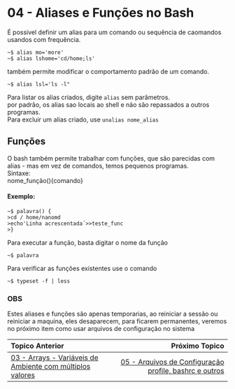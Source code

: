 # 04 - Aliases e Funções no Bash

É possivel definir um alias para um comando ou sequência de caomandos usandos com frequência.
```
~$ alias mo='more'
~$ alias lshome='cd/home;ls'
```

também permite modificar o comportamento padrão de um comando.
```
~$ alias lsl='ls -l"
```

Para listar os alias criados, digite `alias` sem parâmetros.   
por padrão, os alias sao locais ao shell e não são repassados a outros programas.   
Para excluir um alias criado, use `unalias nome_alias`   

## Funções

O bash também permite trabalhar com funções, que são parecidas com alias - mas em vez de comandos, temos pequenos programas.   
Sintaxe:   
nome_função(){comando}   
#### Exemplo:   
```
~$ palavra() {
>cd / home/nanomd
>echo'Linha acrescentada´>>teste_func
>}
```

Para executar a função, basta digitar o nome da função
```
~$ palavra
```
  
Para verificar as funções existentes use o comando   
```
~$ typeset -f | less
``` 

### OBS 
Estes aliases e funções são apenas temporarias, ao reiniciar a sessão ou reiniciar a maquina, eles desaparecem, para ficarem permanentes, veremos no próximo item como usar arquivos de configuração no sistema  

|Topico Anterior|Próximo Topico|
|:---|---:|
|[03 - Arrays - Variáveis de Ambiente com múltiplos valores](Arrays.md)| [05 - Arquivos de Configuração profile, bashrc e outros](arqconfig.md)|
